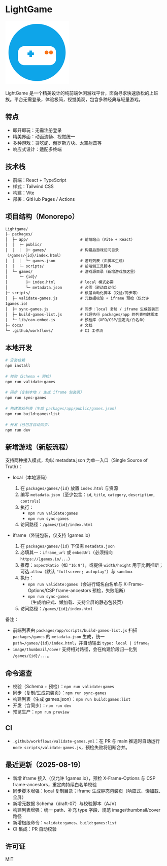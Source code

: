 # LightGame

![LightGame Logo](packages/app/public/favicon.svg)

LightGame 是一个精美设计的纯前端休闲游戏平台，面向寻求快速放松的上班族。平台无需登录，体验极简，视觉美观，包含多种经典与轻量游戏。

## 特点

- 即开即玩：无需注册登录
- 精美界面：动画流畅、视觉统一
- 多种游戏：贪吃蛇、俄罗斯方块、太空射击等
- 响应式设计：适配多终端

## 技术栈

- 前端：React + TypeScript
- 样式：Tailwind CSS
- 构建：Vite
- 部署：GitHub Pages / Actions

## 项目结构（Monorepo）

```
Lightgame/
├─ packages/
│  ├─ app/                       # 前端站点（Vite + React）
│  │  ├─ public/
│  │  │  ├─ games/               # 构建后游戏访问目录（/games/{id}/index.html）
│  │  │  └─ games.json           # 游戏列表（由脚本生成）
│  │  └─ scripts/                # 前端侧工具脚本
│  └─ games/                     # 游戏源目录（新增游戏放这里）
│     └─ {id}/
│        ├─ index.html           # local 模式必需
│        └─ metadata.json        # 必需（驱动自动化）
├─ scripts/                      # 根层自动化脚本（校验/同步等）
│  ├─ validate-games.js          # 元数据校验 + iframe 预检（仅允许 1games.io）
│  ├─ sync-games.js              # 同步：local 复制 / iframe 生成包装页
│  ├─ build-games-list.js        # 代理执行 packages/app 的列表构建脚本
│  └─ lib/can-embed.js           # 预检库（XFO/CSP/重定向/白名单）
├─ docs/                         # 文档
└─ .github/workflows/            # CI 工作流
```

## 本地开发

```bash
# 安装依赖
npm install

# 校验（Schema + 预检）
npm run validate:games

# 同步（复制本地 / 生成 iframe 包装页）
npm run sync-games

# 构建游戏列表（生成 packages/app/public/games.json）
npm run build:games:list

# 开发（已包含自动同步）
npm run dev
```

## 新增游戏（新版流程）

支持两种接入模式，均以 metadata.json 为单一入口（Single Source of Truth）：

- local（本地源码）
  1. 在 `packages/games/{id}` 放置 `index.html` 与资源
  2. 编写 `metadata.json`（至少包含：`id`, `title`, `category`, `description`, `controls`）
  3. 执行：
     - `npm run validate:games`
     - `npm run sync-games`
  4. 访问路径：`/games/{id}/index.html`

- iframe（外链包装，仅支持 1games.io）
  1. 在 `packages/games/{id}` 下仅需 `metadata.json`
  2. 必填其一：`iframe_url` 或 `embedUrl`（必须指向 `https://1games.io/...`）
  3. 推荐：`aspectRatio`（如 `"16:9"`），或提供 `width/height` 用于比例推断；可选 `allow`（默认 `"fullscreen; autoplay"`）与 `sandbox`
  4. 执行：
     - `npm run validate:games`（会进行域名白名单与 X-Frame-Options/CSP frame-ancestors 预检，失败阻断）
     - `npm run sync-games`（生成响应式、懒加载、支持全屏的静态包装页）
  5. 访问路径：`/games/{id}/index.html`

备注：
- 前端列表由 `packages/app/scripts/build-games-list.js` 扫描 `packages/games` 的 `metadata.json` 生成，统一 `path=/games/{id}/index.html`，并自动输出 `type: local | iframe`。
- `image/thumbnail/cover` 支持相对路径，会在构建阶段归一化到 `/games/{id}/...`。

## 命令速查

- 校验（Schema + 预检）：`npm run validate:games`
- 同步（复制/生成包装页）：`npm run sync-games`
- 构建列表（生成 games.json）：`npm run build:games:list`
- 开发（含同步）：`npm run dev`
- 预览生产：`npm run preview`

## CI

- `.github/workflows/validate-games.yml`：在 PR 与 main 推送时自动运行 `node scripts/validate-games.js`，预检失败将阻断合并。

## 最近更新（2025-08-19）

- 新增 iframe 接入（仅允许 1games.io），预检 X-Frame-Options 与 CSP frame-ancestors，重定向持续白名单校验
- 同步脚本增强：local 复制目录；iframe 生成静态包装页（响应式、懒加载、全屏）
- 新增元数据 Schema（draft-07）与校验脚本（AJV）
- 构建列表增强：统一 path、补充 type 字段、规范 image/thumbnail/cover 路径
- 新增根级命令：`validate:games`、`build:games:list`
- CI 集成：PR 自动校验

## 许可证

MIT